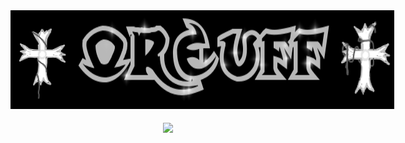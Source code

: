 <div style="display: flex;">
    <img src="https://github.com/Qreuff/Qreuff/blob/main/krest.png?raw=true" width="100" />
    <img src="https://github.com/Qreuff/Qreuff/blob/main/nickname.gif?raw=true" width="539" />
    <img src="https://github.com/Qreuff/Qreuff/blob/main/krest2.png?raw=true" width="96" />
</div>

###

<div align="center">
  <img src="https://github-readme-stats.vercel.app/api?username=qreuff&hide_title=false&hide_rank=false&show_icons=true&include_all_commits=true&count_private=true&disable_animations=false&theme=Charteuse Dark&locale=en&hide_border=false&order=1" height="150" 
</div>
